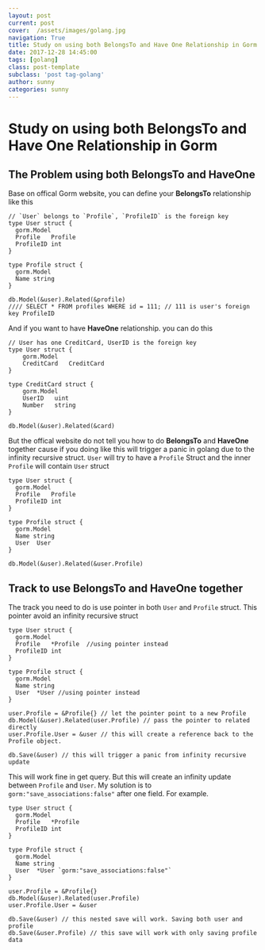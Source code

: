 ```yaml
---
layout: post
current: post
cover:  /assets/images/golang.jpg
navigation: True
title: Study on using both BelongsTo and Have One Relationship in Gorm
date: 2017-12-28 14:45:00
tags: [golang]
class: post-template
subclass: 'post tag-golang'
author: sunny
categories: sunny
---
```


# Study on using both BelongsTo and Have One Relationship in Gorm

## The Problem using both BelongsTo and HaveOne

Base on offical Gorm website, you can define your **BelongsTo** relationship like this
~~~golang
// `User` belongs to `Profile`, `ProfileID` is the foreign key
type User struct {
  gorm.Model
  Profile   Profile
  ProfileID int
}

type Profile struct {
  gorm.Model
  Name string
}

db.Model(&user).Related(&profile)
//// SELECT * FROM profiles WHERE id = 111; // 111 is user's foreign key ProfileID
~~~

And if you want to have **HaveOne** relationship. you can do this

~~~golang
// User has one CreditCard, UserID is the foreign key
type User struct {
    gorm.Model
    CreditCard   CreditCard
}

type CreditCard struct {
    gorm.Model
    UserID   uint
    Number   string
}

db.Model(&user).Related(&card)
~~~

But the offical website do not tell you how to do **BelongsTo** and **HaveOne** together cause if you doing like this will trigger a panic in golang due to the infinity recursive struct. `User` will try to have a `Profile` Struct and the inner `Profile` will contain `User` struct 

~~~golang
type User struct {
  gorm.Model
  Profile   Profile
  ProfileID int
}

type Profile struct {
  gorm.Model
  Name string
  User  User
}

db.Model(&user).Related(&user.Profile)
~~~

## Track to use BelongsTo and HaveOne together

The track you need to do is use pointer in both `User` and `Profile` struct. This pointer avoid an infinity recursive struct 
~~~golang
type User struct {
  gorm.Model
  Profile   *Profile  //using pointer instead
  ProfileID int
}

type Profile struct {
  gorm.Model
  Name string
  User  *User //using pointer instead
}

user.Profile = &Profile{} // let the pointer point to a new Profile
db.Model(&user).Related(user.Profile) // pass the pointer to related directly
user.Profile.User = &user // this will create a reference back to the Profile object. 

db.Save(&user) // this will trigger a panic from infinity recursive update
~~~

This will work fine in get query. But this will create an infinity update between `Profile` and `User`. My solution is to `gorm:"save_associations:false"` after one field. For example.

~~~golang
type User struct {
  gorm.Model
  Profile   *Profile
  ProfileID int
}

type Profile struct {
  gorm.Model
  Name string
  User  *User `gorm:"save_associations:false"`
}

user.Profile = &Profile{} 
db.Model(&user).Related(user.Profile)
user.Profile.User = &user

db.Save(&user) // this nested save will work. Saving both user and profile
db.Save(&user.Profile) // this save will work with only saving profile data
~~~